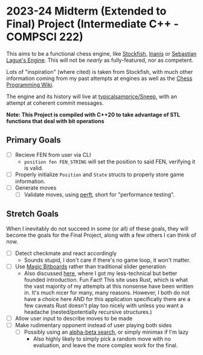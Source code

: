 [comment]: # (-*- compile-command: "pandoc README.md -o Proposal.pdf -V colorlinks=true -V linkcolor=blue" -*-)

# 2023-24 Midterm (Extended to Final) Project (Intermediate C++ - COMPSCI 222)

This aims to be a functional chess engine, like [Stockfish](https://github.com/official-stockfish/Stockfish), [Inanis](https://github.com/Tearth/Inanis)
or [Sebastian Lague's Engine](https://github.com/SebLague/Chess-Challenge). This will not be *nearly* as fully-featured, nor as competent.

Lots of "inspiration" (where cited) is taken from Stockfish, with much other information coming from my past attempts at engines
as well as the [Chess Programming Wiki](https://www.chessprogramming.org).

The engine and its history will live at [typicalsamprice/Sneep](https://github.com/typicalsamprice/Sneep), with an attempt at coherent
commit messages.

**Note: This Project is compiled with C++20 to take advantage of STL functions that deal with bit operations**

## Primary Goals
- [ ] Recieve FEN from user via CLI
  - `position fen FEN_STRING` will set the position to said FEN, verifying it is valid.
- [ ] Properly initialize `Position` and `State` structs to properly store game information. 
- [ ] Generate moves
  - [ ] Validate moves, using [perft](https://www.chessprogramming.org/Perft), short for "performance testing".

## Stretch Goals
When I inevitably do not succeed in some (or all) of these goals, they will become the goals for the Final Project,
along with a few others I can think of now.

- [ ] Detect checkmate and react accordingly
  - Sounds stupid, I don't care if there's no game loop, it won't matter.
- [ ] Use [Magic Bitboards](https://www.chessprogramming.org/Magic_Bitboards) rather than traditional slider generation
  - Also discussed [here](https://analog-hors.github.io/site/magic-bitboards/), where I got my less-technical but better founded introduction.
    Fun Fact! This site uses Rust, which is what the vast majority of my attempts at this nonsense have been written in.
    It's much nicer for many, many reasons. However, I both do not have a choice here AND for this application specifically
    there are a few caveats Rust doesn't play too nicely with unless you want a headache (nested/potentially recursive structures.)
- [ ] Allow user input to describe moves to be made
- [ ] Make rudimentary opponent instead of user playing both sides
  - [ ] Possibly using an [alpha-beta search](https://www.chessprogramming.org/Alpha-Beta), or simply minimax if I'm lazy
    - Also highly likely to simply pick a random move with no evaluation, and leave the more complex work for the final.
